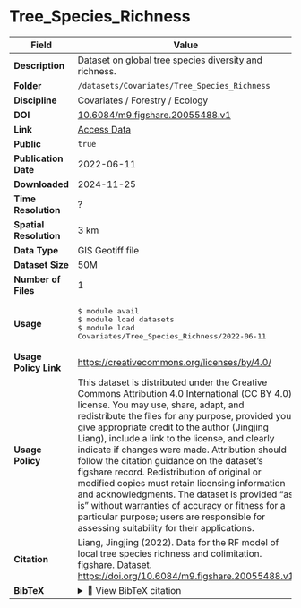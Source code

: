# Tree_Species_Richness

| Field | Value |
|--------|-------|
| **Description** | Dataset on global tree species diversity and richness. |
| **Folder** | `/datasets/Covariates/Tree_Species_Richness` |
| **Discipline** | Covariates / Forestry / Ecology |
| **DOI** | [10.6084/m9.figshare.20055488.v1](https://doi.org/10.6084/m9.figshare.20055488.v1) |
| **Link** | [Access Data](https://figshare.com/articles/dataset/Data_for_the_RF_model_of_local_tree_species_richness_and_colimitation/20055488?file=35866490) |
| **Public** | `true` |
| **Publication Date** | 2022-06-11 |
| **Downloaded** | 2024-11-25 |
| **Time Resolution** | ? |
| **Spatial Resolution** | 3 km |
| **Data Type** | GIS Geotiff file |
| **Dataset Size** | 50M |
| **Number of Files** | 1 |
| **Usage** | <pre>&#36; module avail<br>&#36; module load datasets<br>&#36; module load Covariates/Tree_Species_Richness/2022-06-11</pre> |
| **Usage Policy Link** | https://creativecommons.org/licenses/by/4.0/ |
| **Usage Policy** | This dataset is distributed under the Creative Commons Attribution 4.0 International (CC BY 4.0) license. You may use, share, adapt, and redistribute the files for any purpose, provided you give appropriate credit to the author (Jingjing Liang), include a link to the license, and clearly indicate if changes were made. Attribution should follow the citation guidance on the dataset’s figshare record. Redistribution of original or modified copies must retain licensing information and acknowledgments. The dataset is provided “as is” without warranties of accuracy or fitness for a particular purpose; users are responsible for assessing suitability for their applications. |
| **Citation** | Liang, Jingjing (2022). Data for the RF model of local tree species richness and colimitation. figshare. Dataset. https://doi.org/10.6084/m9.figshare.20055488.v1 |
| **BibTeX** | <details><summary>📜 View BibTeX citation</summary><pre>@article{Liang2022,<br>author = &quot;Jingjing Liang&quot;,<br>title = &quot;{Data for the RF model of local tree species richness and colimitation}&quot;,<br>year = &quot;2022&quot;,<br>month = &quot;6&quot;,<br>url = &quot;https://figshare.com/articles/dataset/Data_for_the_RF_model_of_local_tree_species_richness_and_colimitation/20055488&quot;,<br>doi = &quot;10.6084/m9.figshare.20055488.v1&quot;<br>}</pre> |
